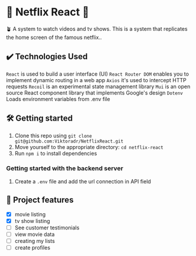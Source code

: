# 🌱 Netflix React 🌱

🪴 
A system to watch videos and tv shows. This is a system that replicates the home screen of the famous netflix..

## ✔️ Technologies Used

`React` is used to build a user interface (UI)
`React Router DOM` enables you to implement dynamic routing in a web app
`Axios` it's used to intercept HTTP requests
`Recoil` is an experimental state management library
`Mui` is an open source React component library that implements Google's design
`Dotenv` Loads environment variables from .env file

## 🛠️ Getting started

1. Clone this repo using `git clone git@github.com:Viktoradr/NetflixReact.git`
2. Move yourself to the appropriate directory: `cd netflix-react`
3. Run `npm i` to install dependencies

### Getting started with the backend server

1. Create a `.env` file and add the url connection in API field

## 🔨 Project features

- [x] movie listing
- [x] tv show listing
- [ ] See customer testimonials
- [ ] view movie data
- [ ] creating my lists
- [ ] create profiles